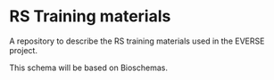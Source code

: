 # RS Training materials
A repository to describe the RS training materials used in the EVERSE project.

This schema will be based on Bioschemas.